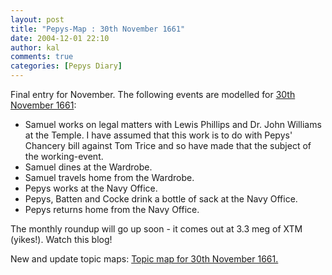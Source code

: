 ```yaml
---
layout: post
title: "Pepys-Map : 30th November 1661"
date: 2004-12-01 22:10
author: kal
comments: true
categories: [Pepys Diary]
---
```

Final entry for November. The following events are modelled for <a href="http://www.pepysdiary.com/archive/1661/11/30/index.php">30th November 1661</a>:
<ul>
<li>Samuel works on legal matters with Lewis Phillips and Dr. John Williams at the Temple. I have assumed that this work is to do with Pepys' Chancery bill against Tom Trice and so have made that the subject of the working-event.</li>
<li>Samuel dines at the Wardrobe.</li>
<li>Samuel travels home from the Wardrobe.</li>
<li>Pepys works at the Navy Office.</li>
<li>Pepys, Batten and Cocke drink a bottle of sack at the Navy Office.</li>
<li>Pepys returns home from the Navy Office.</li>
</ul>
The monthly roundup will go up soon - it comes out at 3.3 meg of XTM (yikes!). Watch this blog!

<!--more-->
New and update topic maps:
<a href="http://www.techquila.com/blog/archives/16611130.ltm">Topic map for 30th November 1661.</a>

